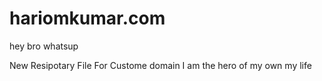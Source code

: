 # hariomkumar.com


 hey bro whatsup
 
New Resipotary File For Custome domain
I am the hero of my own my life
